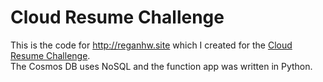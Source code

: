 # Cloud Resume Challenge

This is the code for http://reganhw.site which I created for the [Cloud Resume Challenge](https://cloudresumechallenge.dev/docs/the-challenge/azure/).<br/>
The Cosmos DB uses NoSQL and the function app was written in Python.
